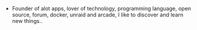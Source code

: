 - Founder of alot apps, lover of technology, programming language, open source, forum, docker, unraid and arcade, I like to discover and learn new things..
  <br>

























































































































































































































































































